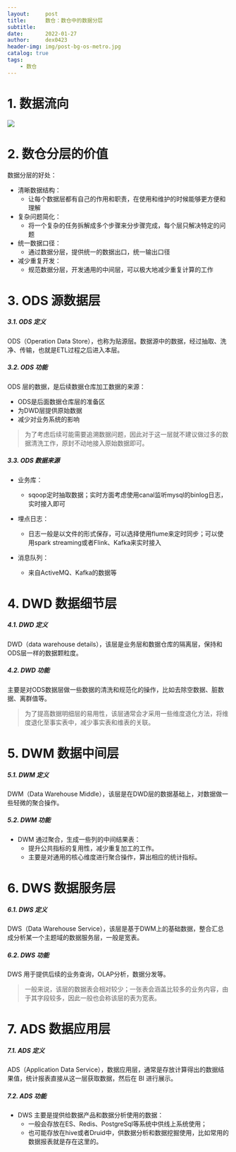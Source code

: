 ```yaml
---
layout:     post
title:      数仓：数仓中的数据分层
subtitle:   
date:       2022-01-27
author:     dex0423
header-img: img/post-bg-os-metro.jpg
catalog: true
tags:
    - 数仓
---
```



# 1. 数据流向

![]({{site.baseurl}}/img-post/dw-layer-1.png)

# 2. 数仓分层的价值

数据分层的好处：

- 清晰数据结构：
  - 让每个数据层都有自己的作用和职责，在使用和维护的时候能够更方便和理解
- 复杂问题简化：
  - 将一个复杂的任务拆解成多个步骤来分步骤完成，每个层只解决特定的问题
- 统一数据口径：
  - 通过数据分层，提供统一的数据出口，统一输出口径
- 减少重复开发：
  - 规范数据分层，开发通用的中间层，可以极大地减少重复计算的工作


# 3. ODS 源数据层

##### 3.1. ODS 定义

ODS（Operation Data Store），也称为贴源层。数据源中的数据，经过抽取、洗净、传输，也就是ETL过程之后进入本层。

##### 3.2. ODS 功能

ODS 层的数据，是后续数据仓库加工数据的来源：
- ODS是后面数据仓库层的准备区
- 为DWD层提供原始数据
- 减少对业务系统的影响

>为了考虑后续可能需要追溯数据问题，因此对于这一层就不建议做过多的数据清洗工作，原封不动地接入原始数据即可。

##### 3.3. ODS 数据来源

- 业务库：
  - sqoop定时抽取数据；实时方面考虑使用canal监听mysql的binlog日志，实时接入即可

- 埋点日志：
  - 日志一般是以文件的形式保存，可以选择使用flume来定时同步；可以使用spark streaming或者Flink、Kafka来实时接入
  
- 消息队列：
  - 来自ActiveMQ、Kafka的数据等


# 4. DWD 数据细节层

##### 4.1. DWD 定义

DWD（data warehouse details），该层是业务层和数据仓库的隔离层，保持和ODS层一样的数据颗粒度。

##### 4.2. DWD 功能

主要是对ODS数据层做一些数据的清洗和规范化的操作，比如去除空数据、脏数据、离群值等。

>为了提高数据明细层的易用性，该层通常会才采用一些维度退化方法，将维度退化至事实表中，减少事实表和维表的关联。

# 5. DWM 数据中间层

##### 5.1. DWM 定义

DWM（Data Warehouse Middle），该层是在DWD层的数据基础上，对数据做一些轻微的聚合操作。

##### 5.2. DWM 功能

- DWM 通过聚合，生成一些列的中间结果表：
  - 提升公共指标的复用性，减少重复加工的工作。
  - 主要是对通用的核心维度进行聚合操作，算出相应的统计指标。

# 6. DWS 数据服务层

##### 6.1. DWS 定义

DWS（Data Warehouse Service），该层是基于DWM上的基础数据，整合汇总成分析某一个主题域的数据服务层，一般是宽表。

##### 6.2. DWS 功能

DWS 用于提供后续的业务查询，OLAP分析，数据分发等。

>一般来说，该层的数据表会相对较少；一张表会涵盖比较多的业务内容，由于其字段较多，因此一般也会称该层的表为宽表。

# 7. ADS 数据应用层

##### 7.1. ADS 定义

ADS（Application Data Service），数据应用层，通常是存放计算得出的数据结果值，统计报表直接从这一层获取数据，然后在 BI 进行展示。

##### 7.2. ADS 功能

- DWS 主要是提供给数据产品和数据分析使用的数据：
  - 一般会存放在ES、Redis、PostgreSql等系统中供线上系统使用；
  - 也可能存放在hive或者Druid中，供数据分析和数据挖掘使用，比如常用的数据报表就是存在这里的。

